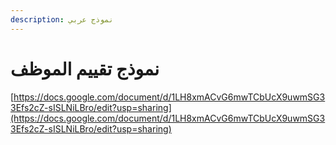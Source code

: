 ```yaml
---
description: نموذج عربي
---
```


# نموذج تقييم الموظف

[https://docs.google.com/document/d/1LH8xmACvG6mwTCbUcX9uwmSG33Efs2cZ-sISLNiLBro/edit?usp=sharing](https://docs.google.com/document/d/1LH8xmACvG6mwTCbUcX9uwmSG33Efs2cZ-sISLNiLBro/edit?usp=sharing)

